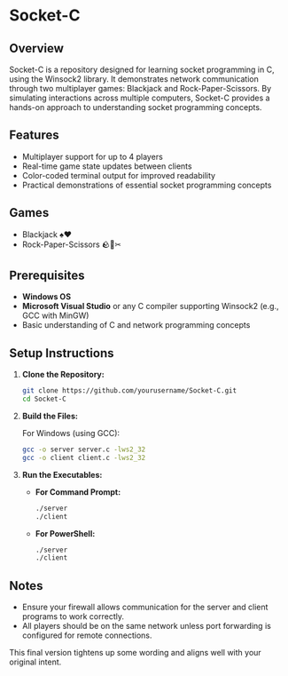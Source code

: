 # Socket-C

## Overview

Socket-C is a repository designed for learning socket programming in C, using the Winsock2 library. It demonstrates network communication through two multiplayer games: Blackjack and Rock-Paper-Scissors. By simulating interactions across multiple computers, Socket-C provides a hands-on approach to understanding socket programming concepts.

## Features

- Multiplayer support for up to 4 players
- Real-time game state updates between clients
- Color-coded terminal output for improved readability
- Practical demonstrations of essential socket programming concepts

## Games

- Blackjack ♠♥
- Rock-Paper-Scissors 🪨📃✂

## Prerequisites

- **Windows OS**
- **Microsoft Visual Studio** or any C compiler supporting Winsock2 (e.g., GCC with MinGW)
- Basic understanding of C and network programming concepts

## Setup Instructions

1. **Clone the Repository:**

   ```sh
   git clone https://github.com/yourusername/Socket-C.git
   cd Socket-C
   ```

2. **Build the Files:**

   For Windows (using GCC):

   ```sh
   gcc -o server server.c -lws2_32
   gcc -o client client.c -lws2_32
   ```

3. **Run the Executables:**

   - **For Command Prompt:**

     ```sh
     ./server
     ./client
     ```

   - **For PowerShell:**

     ```sh
     ./server
     ./client
     ```

## Notes

- Ensure your firewall allows communication for the server and client programs to work correctly.
- All players should be on the same network unless port forwarding is configured for remote connections.

This final version tightens up some wording and aligns well with your original intent.
